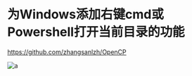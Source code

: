 #                                                                                                                                                                                                                                                                                                                              为Windows添加右键cmd或Powershell打开当前目录的功能 

https://github.com/zhangsanlzh/OpenCP

![a](E:\Open-Solutions\ETC\images\a.gif)